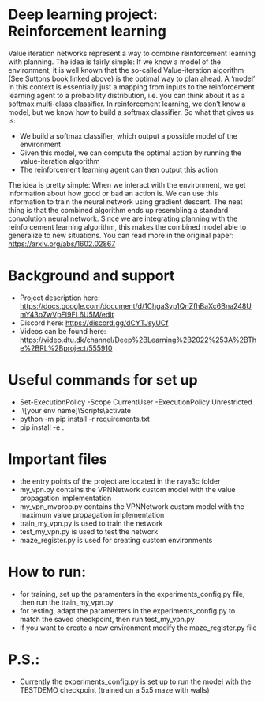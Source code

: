# Deep learning project: Reinforcement learning

Value iteration networks represent a way to combine reinforcement learning with planning. The idea is fairly simple: If we know a model of the environment, it is well known that the so-called Value-iteration algorithm (See Suttons book linked above) is the optimal way to plan ahead. A ‘model’ in this context is essentially just a mapping from inputs to the reinforcement learning agent to a probability distribution, i.e. you can think about it as a softmax multi-class classifier. 
In reinforcement learning, we don’t know a model, but we know how to build a softmax classifier. So what that gives us is: 
 - We build a softmax classifier, which output a possible model of the environment
 - Given this model, we can compute the optimal action by running the value-iteration algorithm
 - The reinforcement learning agent can then output this action
 
The idea is pretty simple: When we interact with the environment, we get information about how good or bad an action is. We can use this information to train the neural network using gradient descent. The neat thing is that the combined algorithm ends up resembling a standard convolution neural network. Since we are integrating planning with the reinforcement learning algorithm, this makes the combined model able to generalize to new situations. You can read more in the original paper: 
https://arxiv.org/abs/1602.02867

# Background and support
 - Project description here: https://docs.google.com/document/d/1ChgaSyp1QnZfhBaXc6Bna248UmY43o7wVpFI9FL6U5M/edit
 - Discord here: https://discord.gg/dCYTJsyUCf
 - Videos can be found here: https://video.dtu.dk/channel/Deep%2BLearning%2B2022%253A%2BThe%2BRL%2Bproject/555910

# Useful commands for set up
 - Set-ExecutionPolicy -Scope CurrentUser -ExecutionPolicy Unrestricted
 - .\\[your env name]\Scripts\activate
 - python -m pip install -r requirements.txt
 - pip install -e .
 
# Important files
 - the entry points of the project are located in the raya3c folder
 - my_vpn.py contains the VPNNetwork custom model with the value propagation implementation
 - my_vpn_mvprop.py contains the VPNNetwork custom model with the maximum value propagation implementation
 - train_my_vpn.py is used to train the network
 - test_my_vpn.py is used to test the network
 - maze_register.py is used for creating custom environments

# How to run:
 - for training, set up the paramenters in the experiments_config.py file, then run the train_my_vpn.py
 - for testing, adapt the paramenters in the experiments_config.py to match the saved checkpoint, then run test_my_vpn.py
 - if you want to create a new environment modify the maze_register.py file

# P.S.:
 - Currently the experiments_config.py is set up to run the model with the TESTDEMO checkpoint (trained on a 5x5 maze with walls)
